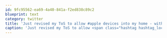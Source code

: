 ```yaml
---
id: 9fc95562-ea69-4a40-841a-f2ed838c89c2
blueprint: text
category: twitter
title: 'Just revised my ToS to allow #apple devices into my home - with prior approval and beer fee.  (subject to change of course)'
caption: 'Just revised my ToS to allow <span class="hashtag hashtag_local">#<a href="http://tweettemp.darylchymko.ca/?tag=apple">apple</a> devices into my home - with prior approval and beer fee.  (subject to change of course)'
---
```


